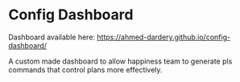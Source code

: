 # Config Dashboard

Dashboard available here: https://ahmed-dardery.github.io/config-dashboard/

A custom made dashboard to allow happiness team to generate pls commands that control plans more effectively. 
